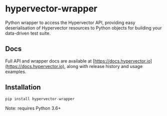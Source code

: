 # hypervector-wrapper

Python wrapper to access the Hypervector API, providing easy deserialisation of Hypervector
resources to Python objects for building your data-driven test suite.

## Docs

Full API and wrapper docs are available at [https://docs.hypervector.io](https://docs.hypervector.io), along with
release history and usage examples.

## Installation

```python
pip install hypervector-wrapper
```

Note: requires Python 3.6+